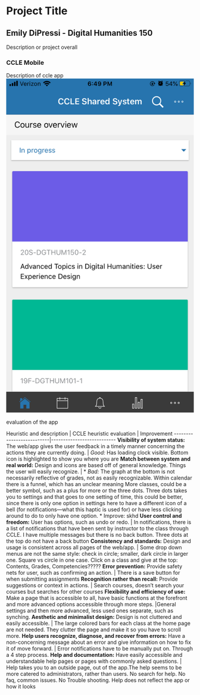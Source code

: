 # Project Title 
## Emily DiPressi - Digital Humanities 150

Description or project overall 

### CCLE Mobile 
Description of ccle app 
![CCLE Mobile Screenshot](CCLE-Mobile.png)

evaluation of the app

Heuristic and description | CCLE heuristic evaluation | Improvement 
--------------------------|---------------------------
**Visibility of system status:** The web/app gives the user feedback in a timely manner concerning the actions they are currently doing. | *Good:* Has loading clock visible. Bottom icon is highlighted to show you where you are
**Match between system and real world:** Design and icons are based off of general knowledge. Things the user will easily recognize. | * *Bad:* The graph at the bottom is not necessarily reflective of grades, not as easily recognizable. Within calendar there is a funnel, which has an unclear meaning More classes, could be a better symbol, such as a plus for more or the three dots. Three dots takes you to settings and that goes to one setting of time, this could be better, since there is only one option in settings here to have a different icon of a bell (for notifications—what this haptic is used for) or have less clicking around to do to only have one option. * Improve: skhd
**User control and freedom:** User has options, such as undo or redo. | In notifications, there is a list of notifications that have been sent by instructor to the class through CCLE. I have multiple messages but there is no back button. Three dots at the top do not have a back button 
**Consistency and standards:** Design and usage is consistent across all pages of the web/app. | Some drop down menus are not the same style: check in circle; smaller, dark circle in larger one. Square vs circle in one case. Click on a class and give at the top: Contents, Grades, Competencies?????
**Error prevention:** Provide safety nets for user, such as confirming an action. | There is a save button for when submitting assignments 
**Recognition rather than recall:** Provide suggestions or context in actions. | Search courses, doesn’t search your courses but searches for other courses
**Flexibility and efficiency of use:** Make a page that is accessible to all, have basic functions at the forefront and more advanced options accessible through more steps. |General settings and then more advanced, less used ones separate, such as synching.
**Aesthetic and minimalist design:** Design is not cluttered and easily accessible. | The large colored bars for each class at the home page are not needed. They clutter the page and make it so you have to scroll more. 
**Help users recognize, diagnose, and recover from errors:** Have a non-concerning message about an error and give information on how to fix it of move forward. | Error notifications have to be manually put on. Through a 4 step process.
**Help and documentation:** Have easily accessible and understandable help pages or pages with commonly asked questions. | Help takes you to an outside page, out of the app.The help seems to be more catered to administrators, rather than users. No search for help. No faq, common issues. No Trouble shooting. Help does not reflect the app or how it looks 
